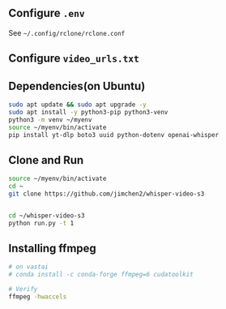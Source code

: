 ## Configure `.env`

See `~/.config/rclone/rclone.conf`

## Configure `video_urls.txt`

## Dependencies(on Ubuntu)

```sh
sudo apt update && sudo apt upgrade -y
sudo apt install -y python3-pip python3-venv 
python3 -m venv ~/myenv
source ~/myenv/bin/activate
pip install yt-dlp boto3 uuid python-dotenv openai-whisper
```

## Clone and Run

```sh
source ~/myenv/bin/activate
cd ~
git clone https://github.com/jimchen2/whisper-video-s3


cd ~/whisper-video-s3 
python run.py -t 1
```

## Installing ffmpeg

```sh
# on vastai
# conda install -c conda-forge ffmpeg=6 cudatoolkit

# Verify
ffmpeg -hwaccels
```